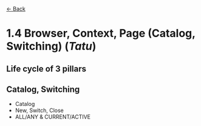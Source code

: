 [<- Back](/README.md)

# 1.4 Browser, Context, Page (Catalog, Switching) 			(*Tatu*)

## Life cycle of 3 pillars

## Catalog, Switching

- Catalog
- New, Switch, Close
- ALL/ANY & CURRENT/ACTIVE